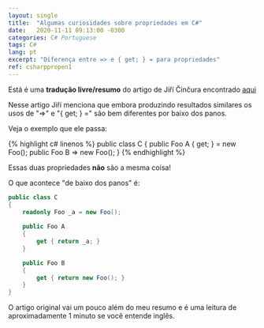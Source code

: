 ```yaml
---
layout: single
title:  "Algumas curiosidades sobre propriedades em C#"
date:   2020-11-11 09:13:00 -0300
categories: C# Portuguese
tags: C#
lang: pt
excerpt: "Diferença entre => e { get; } = para propriedades"
ref: csharppropen1
---
```


Está é uma **tradução livre/resumo** do artigo de Jiří Činčura encontrado [aqui](https://www.tabsoverspaces.com/233844-back-to-csharp-basics-difference-between-and-get-for-properties)

Nesse artigo Jiří menciona que embora produzindo resultados similares os usos de "=>" e "{ get; } =" são bem diferentes por baixo dos panos.

Veja o exemplo que ele passa:

{% highlight c# linenos %}
public class C
{
	public Foo A { get; } = new Foo();
	public Foo B => new Foo();
}
{% endhighlight %}

Essas duas propriedades **não** são a mesma coisa!

O que acontece "de baixo dos panos" é:

```C#
public class C
{
	readonly Foo _a = new Foo();
	
	public Foo A
	{
		get { return _a; }
	}

	public Foo B
	{
		get { return new Foo(); }
	}
}
```

O artigo original vai um pouco além do meu resumo e é uma leitura de aproximadamente 1 minuto se você entende inglês.


